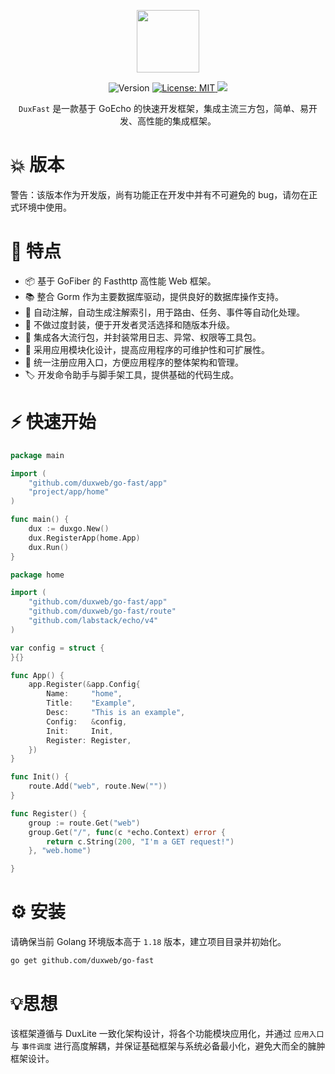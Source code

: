 <p align="center">
<a href="https://www.duxravel.com/">
    <img src="https://github.com/duxphp/duxravel/blob/main/resources/image/watermark.png?raw=true" width="100" height="100">
</a>

<p align="center">
  <img alt="Version" src="https://img.shields.io/badge/version-lpha-red.svg?cacheSeconds=2592000" />
  <a href="https://github.com/duxweb/go-storage/blob/main/LICENSE" target="_blank">
    <img alt="License: MIT" src="https://img.shields.io/badge/License-MIT-yellow.svg" />
  </a>
    <a title="Go Reference" target="_blank" href="https://pkg.go.dev"><img src="https://img.shields.io/github/go-mod/go-version/duxweb/go-storage"></a>
</p>

<p align="center"><code>DuxFast</code> 是一款基于 GoEcho 的快速开发框架，集成主流三方包，简单、易开发、高性能的集成框架。</p>



# 💥 版本

警告：该版本作为开发版，尚有功能正在开发中并有不可避免的 bug，请勿在正式环境中使用。

# 🎯 特点

- 📦 基于 GoFiber 的 Fasthttp 高性能 Web 框架。
- 📚 整合 Gorm 作为主要数据库驱动，提供良好的数据库操作支持。
- 🧭 自动注解，自动生成注解索引，用于路由、任务、事件等自动化处理。
- 📡 不做过度封装，便于开发者灵活选择和随版本升级。
- 🔧 集成各大流行包，并封装常用日志、异常、权限等工具包。
- 📡 采用应用模块化设计，提高应用程序的可维护性和可扩展性。
- 📡 统一注册应用入口，方便应用程序的整体架构和管理。
- 🏷 开发命令助手与脚手架工具，提供基础的代码生成。


#  ⚡ 快速开始

```go
package main

import (
	"github.com/duxweb/go-fast/app"
	"project/app/home"
)

func main() {
	dux := duxgo.New()
	dux.RegisterApp(home.App)
	dux.Run()
}

```


```go
package home

import (
	"github.com/duxweb/go-fast/app"
	"github.com/duxweb/go-fast/route"
	"github.com/labstack/echo/v4"
)

var config = struct {
}{}

func App() {
	app.Register(&app.Config{
		Name:     "home",
		Title:    "Example",
		Desc:     "This is an example",
		Config:   &config,
		Init:     Init,
		Register: Register,
	})
}

func Init() {
	route.Add("web", route.New(""))
}

func Register() {
	group := route.Get("web")
	group.Get("/", func(c *echo.Context) error {
		return c.String(200, "I'm a GET request!")
	}, "web.home")

}

```

#  ⚙ 安装

请确保当前 Golang 环境版本高于 `1.18` 版本，建立项目目录并初始化。

```sh
go get github.com/duxweb/go-fast
```

# 💡思想

该框架遵循与 DuxLite 一致化架构设计，将各个功能模块应用化，并通过 `应用入口` 与 `事件调度` 进行高度解耦，并保证基础框架与系统必备最小化，避免大而全的臃肿框架设计。